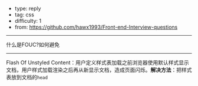 
- type: reply
- tag: css
- difficulty:  1
- from: https://github.com/hawx1993/Front-end-Interview-questions

--------

什么是FOUC?如何避免

---------

Flash Of Unstyled Content：用户定义样式表加载之前浏览器使用默认样式显示文档，用户样式加载渲染之后再从新显示文档，造成页面闪烁。**解决方法**：把样式表放到文档的`head`

